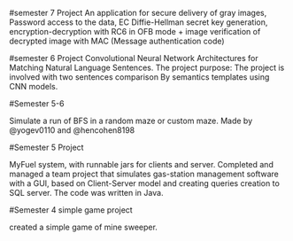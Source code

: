 
#semester 7 Project
An application for secure delivery of gray images, Password access to the data, EC Diffie-Hellman secret key generation, encryption-decryption with RC6 in OFB mode + image verification of decrypted image with MAC (Message authentication code)

#semester 6 Project
Convolutional Neural Network Architectures for Matching Natural Language Sentences.
The project purpose: The project is involved with two sentences comparison By semantics templates using CNN models.

#Semester 5-6

Simulate a run of BFS in a random maze or custom maze.
Made by @yogev0110 and @hencohen8198

#Semester 5 Project

MyFuel system, with runnable jars for clients and server. 
Completed and managed a team project that simulates gas-station management software with a GUI, based on Client-Server model and creating queries creation to SQL server.
The code was written in Java.

#Semester 4 simple game project

created a simple game of mine sweeper.
